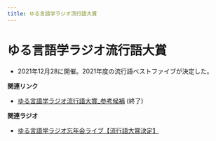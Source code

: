 ```yaml
---
title: ゆる言語学ラジオ流行語大賞
---
```


# ゆる言語学ラジオ流行語大賞


-   2021年12月28に開催。2021年度の流行語ベストファイブが決定した。

**関連リンク**

-   [ゆる言語学ラジオ流行語大賞_参考候補](https://docs.google.com/spreadsheets/d/e/2PACX-1vTI3KKa1LA8HpdyAb_-QDrEG-tgaBDMwADNYXWYzSS7i38wLDMPLbglXZJqkULXXNjgLDyp33E5ARgg/pubhtml?gid=0&single=true)
    (終了)

**関連ラジオ**

-   [ゆる言語学ラジオ忘年会ライブ【流行語大賞決定】](https://www.youtube.com/watch?v=poT4BzX7e_Q)
